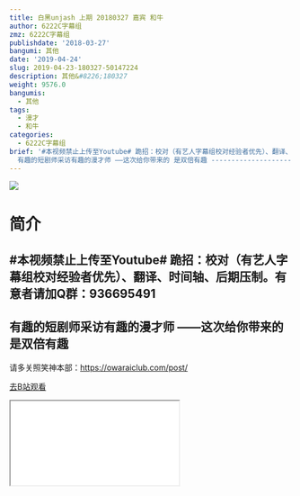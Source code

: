 ```yaml
---
title: 白黑unjash 上期 20180327 嘉宾 和牛
author: 6222C字幕组
zmz: 6222C字幕组
publishdate: '2018-03-27'
bangumi: 其他
date: '2019-04-24'
slug: 2019-04-23-180327-50147224
description: 其他&#8226;180327
weight: 9576.0
bangumis:
  - 其他
tags:
  - 漫才
  - 和牛
categories:
  - 6222C字幕组
brief: '#本视频禁止上传至Youtube# 跪招：校对（有艺人字幕组校对经验者优先）、翻译、时间轴、后期压制。有意者请加Q群：936695491 ------------------------------------------
  有趣的短剧师采访有趣的漫才师 ——这次给你带来的 是双倍有趣 ------------------------------------------ 请多关照笑神本部：https://owaraiclub.com/post/'
---
```

![](https://raw.githubusercontent.com/tcgriffith/owaraisite/master/static/tmpimg/gbN0tKm.jpg)
# 简介  
#本视频禁止上传至Youtube#
跪招：校对（有艺人字幕组校对经验者优先）、翻译、时间轴、后期压制。有意者请加Q群：936695491
------------------------------------------
有趣的短剧师采访有趣的漫才师
——这次给你带来的 是双倍有趣
------------------------------------------

请多关照笑神本部：https://owaraiclub.com/post/  

[去B站观看](https://www.bilibili.com/video/av50147224/)
<div class ="resp-container"><iframe class="testiframe" src="//player.bilibili.com/player.html?aid=50147224"", scrolling="no", allowfullscreen="true" > </iframe></div> 
